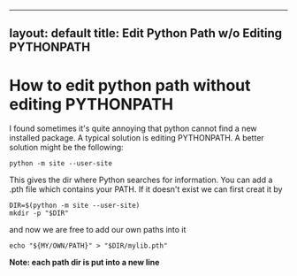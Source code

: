 
---
layout: default
title: Edit Python Path w/o Editing PYTHONPATH
---

# How to edit python path without editing PYTHONPATH


I found sometimes it's quite annoying that python cannot find a new installed package. A typical solution is editing PYTHONPATH. A better solution might be the following: 


```
python -m site --user-site
```

This gives the dir where Python searches for information. You can add a .pth file which contains your PATH. If it doesn't exist we can first creat it by 

```
DIR=$(python -m site --user-site)
mkdir -p "$DIR"
```

and now we are free to add our own paths into it 

```
echo "${MY/OWN/PATH}" > "$DIR/mylib.pth"
```

**Note: each path dir is put into a new line**
